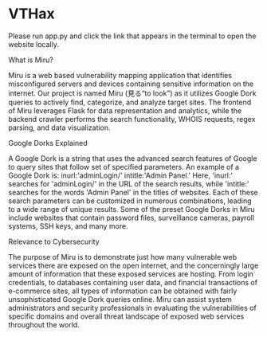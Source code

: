 # VTHax

Please run app.py and click the link that appears in the terminal to open the website locally.

What is Miru?

Miru is a web based vulnerability mapping application that identifies misconfigured servers and devices containing sensitive information on the internet. Our project is named Miru (見る“to look”) as it utilizes Google Dork queries to actively find, categorize, and analyze target sites. The frontend of Miru leverages Flask for data representation and analytics, while the backend crawler performs the search functionality, WHOIS requests, regex parsing, and data visualization. 

Google Dorks Explained

A Google Dork is a string that uses the advanced search features of Google to query sites that follow set of specified parameters. An example of a Google Dork is: inurl:'adminLogin/' intitle:'Admin Panel.' Here, 'inurl:' searches for 'adminLogin/' in the URL of the search results, while 'intitle:' searches for the words 'Admin Panel' in the titles of websites. Each of these search parameters can be customized in numerous combinations, leading to a wide range of unique results. Some of the preset Google Dorks in Miru include websites that contain password files, surveillance cameras, payroll systems, SSH keys, and many more. 

Relevance to Cybersecurity

The purpose of Miru is to demonstrate just how many vulnerable web services there are exposed on the open internet, and the concerningly large amount of information that these exposed services are hosting. From login credentials, to databases containing user data,  and financial transactions of e-commerce sites, all types of information can be obtained with fairly unsophisticated Google Dork queries online. Miru can assist system administrators and security professionals in evaluating the vulnerabilities of specific domains and overall threat landscape of exposed web services throughout the world.
